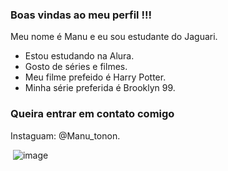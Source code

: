 ### Boas vindas ao meu perfil !!!

Meu nome é Manu e eu sou estudante do Jaguari.

- Estou estudando na Alura.
- Gosto de séries e filmes.
- Meu filme prefeido é Harry Potter.
- Minha série preferida é Brooklyn 99.

### Queira entrar em contato comigo 

Instaguam: @Manu_tonon.

![]()
![image](https://github.com/Manutonon/Manuhtonon/assets/169917925/a6e7a7ee-d40a-41c0-b2de-b2303fa2b694)
